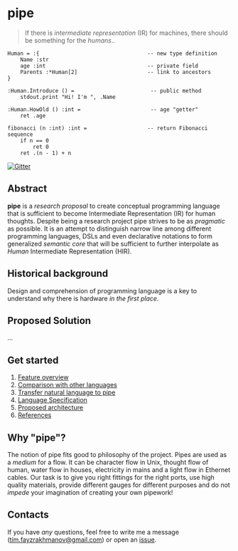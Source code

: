 # pipe

> If there is *intermediate representation* (IR) for machines, there should be something for the *humans*..

```
Human = :{                                  -- new type definition
    Name :str
    age :int                                -- private field
    Parents :*Human[2]                      -- link to ancestors
}

:Human.Introduce () =                        -- public method
    stdout.print "Hi! I'm ", .Name          

:Human.HowOld () :int =                      -- age "getter"
    ret .age
```
```
fibonacci (n :int) :int =                   -- return Fibonacci sequence
    if n == 0
        ret 0
    ret .(n - 1) + n
```

[![Gitter](https://badges.gitter.im/Join%20Chat.svg)](https://gitter.im/timfayz/pipe?utm_source=badge&utm_medium=badge&utm_campaign=pr-badge)

## Abstract
**pipe** is a *research proposal* to create conceptual programming language that is sufficient to become Intermediate Representation (IR) for human thoughts. Despite being a research project pipe strives to be as *pragmatic* as possible. It is an attempt to distinguish narrow line among different programming languages, DSLs and even declarative notations to form generalized *semantic core* that will be sufficient to further interpolate as *Human* Intermediate Representation (HIR).

## Historical background
Design and comprehension of programming language is a key to understand why there is hardware *in the first place*.

## Proposed Solution

...

## Get started

1. [Feature overview](docs/features.md)
2. [Comparison with other languages](docs/comparison.md)
3. [Transfer natural language to pipe](docs/natlang-to-pipe.md)
4. [Language Specification](docs/specification.md)
5. [Proposed architecture](docs/architecture.md)
6. [References](docs/references.md)

## Why "pipe"?
The notion of pipe fits good to philosophy of the project. Pipes are used as a *medium* for a flow. It can be character flow in Unix, thought flow of human, water flow in houses, electricity in mains and a light flow in Ethernet cables. Our task is to give you right fittings for the right ports, use high quality materials, provide different gauges for different purposes and do not *impede* your imagination of creating your own pipework!

## Contacts
If you have *any* questions, feel free to write me a message (tim.fayzrakhmanov@gmail.com) or open an [issue](https://github.com/timfayz/pipe-lang/issues).